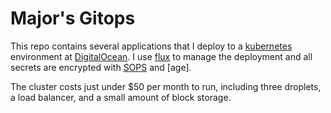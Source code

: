 # Major's Gitops

This repo contains several applications that I deploy to a [kubernetes] environment at
[DigitalOcean]. I use [flux] to manage the deployment and all secrets are encrypted with
[SOPS] and [age].

The cluster costs just under $50 per month to run, including three droplets, a load
balancer, and a small amount of block storage.

[kubernetes]: https://kubernetes.io/
[DigitalOcean]: https://www.digitalocean.com/
[flux]: https://github.com/fluxcd/flux2
[SOPS]: https://github.com/mozilla/sops
